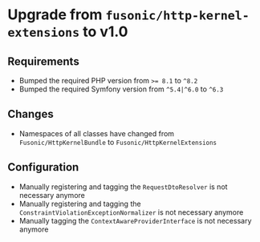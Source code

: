 # Upgrade from `fusonic/http-kernel-extensions` to v1.0

## Requirements
- Bumped the required PHP version from `>= 8.1` to `^8.2`
- Bumped the required Symfony version from `^5.4|^6.0` to `^6.3`

## Changes
- Namespaces of all classes have changed from `Fusonic/HttpKernelBundle` to `Fusonic/HttpKernelExtensions`

## Configuration
- Manually registering and tagging the `RequestDtoResolver` is not necessary anymore
- Manually registering and tagging the `ConstraintViolationExceptionNormalizer` is not necessary anymore
- Manually tagging the `ContextAwareProviderInterface`  is not necessary anymore
